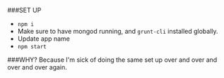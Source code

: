 ###SET UP
- `npm i`
- Make sure to have mongod running, and `grunt-cli` installed globally.
- Update app name
- `npm start`

###WHY?
Because I'm sick of doing the same set up over and over and over and over again.
